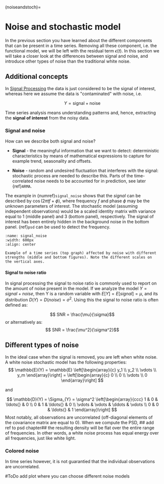 (noiseandstoch)=
# Noise and stochastic model
In the previous section you have learned about the different components that can be present in a time series. Removing all these component, i.e. the functional model, we will be left with the residual term $\epsilon(t)$. In this section we will take a closer look at the differences between signal and noise, and introduce other types of noise than the traditional white noise.

## Additional concepts

In [Signal Processing](SP) the data is just considered to be the signal of interest, whereas here we assume the data is "contaminated" with noise, i.e.

$$Y = \text{signal} + \text{noise} $$

Time series analysis means understanding patterns and, hence, extracting the **signal of interest** from the noisy data.

### Signal and noise

How can we describe both signal and noise?

* **Signal** - the meaningful information that we want to detect: deterministic characteristics by means of mathematical expressions to capture for example trend, seasonality and offsets.

* **Noise** - random and undesired fluctuation that interferes with the signal: stochastic process are needed to describe this. Parts of the time-correlated noise  needs to be accounted for in prediction, see later {ref}`ARMA`. 

The example in {numref}`signal_noise` shows that the *signal* can be described by $\cos(2\pi t f + \phi)$, where frequency $f$ and phase $\phi$ may be the unknown parameters of interest. The stochastic model (assuming independent observations) would be a scaled identity matrix with variance equal to 1 (middle panel) and 3 (bottom panel), respectively. The signal of interest has been entirely hidden in the background noise in the bottom panel. {ref}`psd` can be used to detect the frequency.

```{figure} ./figs/signal_noise.png
:name: signal_noise
:width: 600px
:align: center

Example of a time series (top graph) affected by noise with different strengths (middle and bottom figures). Note the different scales on the vertical axes.
```

#### Signal to noise ratio
In signal processing the signal to noise ratio is commonly used to report on the amount of noise present in the model. If we analyze the model $Y = signal + noise$, then Y is a random variable with $E[Y] = E[signal] = \mu$, and its distribution $D(Y) = D(noise) = \sigma^2$. Using this the signal to noise ratio is often defined as:

$$ SNR = \frac{\mu}{\sigma}$$
or alternatively as:
$$ SNR = \frac{\mu^2}{\sigma^2}$$

## Different types of noise
In the ideal case when the signal is removed, you are left when white noise. A white noise stochastic model has the following properties:
$$
\mathbb{E}(Y) =  \mathbb{E} \left[\begin{array}{c} y_1 \\ y_2 \\ \vdots \\ y_m \end{array}\right] = \left[\begin{array}{c} 0 \\ 0 \\ \vdots \\ 0 \end{array}\right]
$$

and 

$$
\mathbb{D}(Y) =  \Sigma_{Y} = \sigma^2 \left[\begin{array}{ccc} 1 & 0 & \ldots{} & 0 \\ 0 & 1 & \ldots{} & 0 \\ \vdots & \vdots & \ddots & \vdots \\ 0 & 0 & \ldots{} & 1 \end{array}\right]
$$
Most notably, all observations are uncorrelated (off-diagonal elements of the covariance matrix are equal to 0). When we compute the PSD, ## add ref to psd chapter## the resulting density will be flat over the entire range of frequencies. In other words, a white noise process has equal energy over all frequencies, just like white light.

### Colored noise
In time series however, it is not guarantied that the individual observations are uncorrelated.  

#ToDo add plot where you can choose different noise models